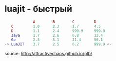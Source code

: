 
# luajit - быстрый


```lua
             A        B        C         D
   C         1.0      2.3      1.7       4.5
   D         1.1      2.4      999.9     999.9
   Java      1.7      2.6      6.8       13.4
   Go        2.3      3.1      21.4      56.1
-> LuaJIT    3.7      2.5      6.2       999.9 <-
```






source: http://attractivechaos.github.io/plb/



